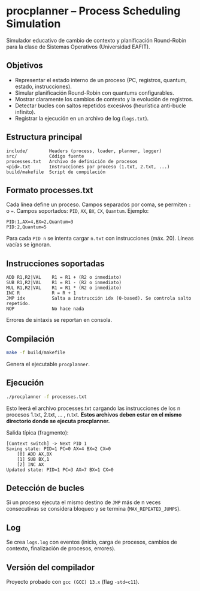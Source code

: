 # procplanner – Process Scheduling Simulation

Simulador educativo de cambio de contexto y planificación Round-Robin para la clase de Sistemas Operativos (Universidad EAFIT).

## Objetivos
- Representar el estado interno de un proceso (PC, registros, quantum, estado, instrucciones).
- Simular planificación Round-Robin con quantums configurables.
- Mostrar claramente los cambios de contexto y la evolución de registros.
- Detectar bucles con saltos repetidos excesivos (heurística anti-bucle infinito).
- Registrar la ejecución en un archivo de log (`logs.txt`).

## Estructura principal
```
include/        Headers (process, loader, planner, logger)
src/            Código fuente
processes.txt   Archivo de definición de procesos
<pid>.txt       Instrucciones por proceso (1.txt, 2.txt, ...)
build/makefile  Script de compilación
```

## Formato processes.txt
Cada línea define un proceso. Campos separados por coma, se permiten `:` o `=`.
Campos soportados: `PID`, `AX`, `BX`, `CX`, `Quantum`.
Ejemplo:
```
PID:1,AX=4,BX=2,Quantum=3
PID:2,Quantum=5
```

Para cada `PID n` se intenta cargar `n.txt` con instrucciones (máx. 20). Líneas vacías se ignoran.

## Instrucciones soportadas
```
ADD R1,R2|VAL    R1 = R1 + (R2 o inmediato)
SUB R1,R2|VAL    R1 = R1 - (R2 o inmediato)
MUL R1,R2|VAL    R1 = R1 * (R2 o inmediato)
INC R            R = R + 1
JMP idx          Salta a instrucción idx (0-based). Se controla salto repetido.
NOP              No hace nada
```
Errores de sintaxis se reportan en consola.

## Compilación
```sh
make -f build/makefile
```
Genera el ejecutable `procplanner`.

## Ejecución
```sh
./procplanner -f processes.txt
```
Esto leerá el archivo processes.txt cargando las instrucciones de los n procesos 1.txt, 2.txt, ... , n.txt. **Estos archivos deben estar en el mismo directorio donde se ejecuta procplanner.** 

Salida típica (fragmento):
```
[Context switch] -> Next PID 1
Saving state: PID=1 PC=0 AX=4 BX=2 CX=0
	[0] ADD AX,BX
	[1] SUB BX,1
	[2] INC AX
Updated state: PID=1 PC=3 AX=7 BX=1 CX=0
```

## Detección de bucles
Si un proceso ejecuta el mismo destino de `JMP` más de n veces consecutivas se considera bloqueo y se termina (`MAX_REPEATED_JUMPS`).

## Log
Se crea `logs.log` con eventos (inicio, carga de procesos, cambios de contexto, finalización de procesos, errores).

## Versión del compilador
Proyecto probado con `gcc (GCC) 13.x` (flag `-std=c11`).
